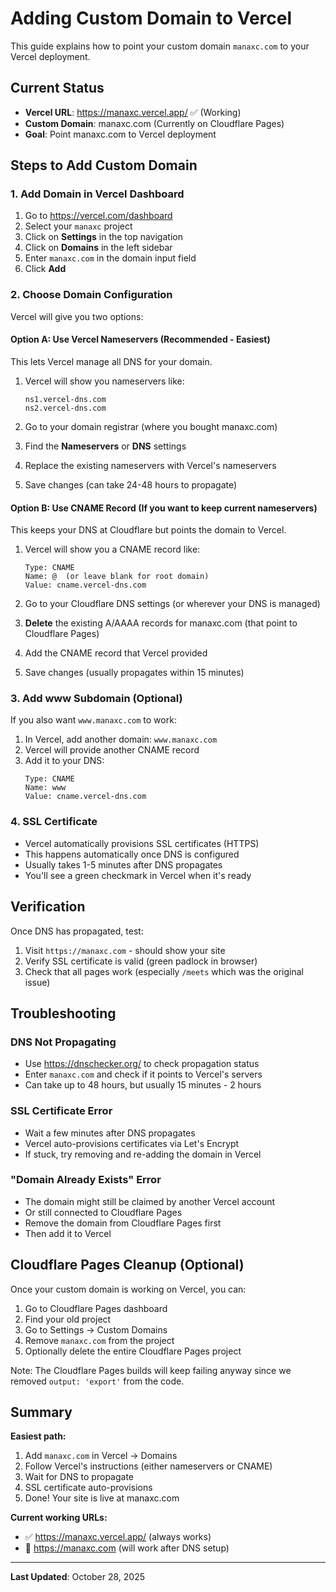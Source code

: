 # Adding Custom Domain to Vercel

This guide explains how to point your custom domain `manaxc.com` to your Vercel deployment.

## Current Status

- **Vercel URL**: https://manaxc.vercel.app/ ✅ (Working)
- **Custom Domain**: manaxc.com (Currently on Cloudflare Pages)
- **Goal**: Point manaxc.com to Vercel deployment

## Steps to Add Custom Domain

### 1. Add Domain in Vercel Dashboard

1. Go to https://vercel.com/dashboard
2. Select your `manaxc` project
3. Click on **Settings** in the top navigation
4. Click on **Domains** in the left sidebar
5. Enter `manaxc.com` in the domain input field
6. Click **Add**

### 2. Choose Domain Configuration

Vercel will give you two options:

#### Option A: Use Vercel Nameservers (Recommended - Easiest)
This lets Vercel manage all DNS for your domain.

1. Vercel will show you nameservers like:
   ```
   ns1.vercel-dns.com
   ns2.vercel-dns.com
   ```

2. Go to your domain registrar (where you bought manaxc.com)
3. Find the **Nameservers** or **DNS** settings
4. Replace the existing nameservers with Vercel's nameservers
5. Save changes (can take 24-48 hours to propagate)

#### Option B: Use CNAME Record (If you want to keep current nameservers)
This keeps your DNS at Cloudflare but points the domain to Vercel.

1. Vercel will show you a CNAME record like:
   ```
   Type: CNAME
   Name: @  (or leave blank for root domain)
   Value: cname.vercel-dns.com
   ```

2. Go to your Cloudflare DNS settings (or wherever your DNS is managed)
3. **Delete** the existing A/AAAA records for manaxc.com (that point to Cloudflare Pages)
4. Add the CNAME record that Vercel provided
5. Save changes (usually propagates within 15 minutes)

### 3. Add www Subdomain (Optional)

If you also want `www.manaxc.com` to work:

1. In Vercel, add another domain: `www.manaxc.com`
2. Vercel will provide another CNAME record
3. Add it to your DNS:
   ```
   Type: CNAME
   Name: www
   Value: cname.vercel-dns.com
   ```

### 4. SSL Certificate

- Vercel automatically provisions SSL certificates (HTTPS)
- This happens automatically once DNS is configured
- Usually takes 1-5 minutes after DNS propagates
- You'll see a green checkmark in Vercel when it's ready

## Verification

Once DNS has propagated, test:

1. Visit `https://manaxc.com` - should show your site
2. Verify SSL certificate is valid (green padlock in browser)
3. Check that all pages work (especially `/meets` which was the original issue)

## Troubleshooting

### DNS Not Propagating
- Use https://dnschecker.org/ to check propagation status
- Enter `manaxc.com` and check if it points to Vercel's servers
- Can take up to 48 hours, but usually 15 minutes - 2 hours

### SSL Certificate Error
- Wait a few minutes after DNS propagates
- Vercel auto-provisions certificates via Let's Encrypt
- If stuck, try removing and re-adding the domain in Vercel

### "Domain Already Exists" Error
- The domain might still be claimed by another Vercel account
- Or still connected to Cloudflare Pages
- Remove the domain from Cloudflare Pages first
- Then add it to Vercel

## Cloudflare Pages Cleanup (Optional)

Once your custom domain is working on Vercel, you can:

1. Go to Cloudflare Pages dashboard
2. Find your old project
3. Go to Settings → Custom Domains
4. Remove `manaxc.com` from the project
5. Optionally delete the entire Cloudflare Pages project

Note: The Cloudflare Pages builds will keep failing anyway since we removed `output: 'export'` from the code.

## Summary

**Easiest path:**
1. Add `manaxc.com` in Vercel → Domains
2. Follow Vercel's instructions (either nameservers or CNAME)
3. Wait for DNS to propagate
4. SSL certificate auto-provisions
5. Done! Your site is live at manaxc.com

**Current working URLs:**
- ✅ https://manaxc.vercel.app/ (always works)
- 🔄 https://manaxc.com (will work after DNS setup)

---

**Last Updated**: October 28, 2025
